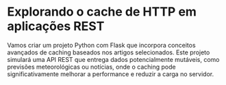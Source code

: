 # Explorando o cache de HTTP em aplicações REST

Vamos criar um projeto Python com Flask que incorpora conceitos avançados de caching baseados nos artigos selecionados. Este projeto simulará uma API REST que entrega dados potencialmente mutáveis, como previsões meteorológicas ou notícias, onde o caching pode significativamente melhorar a performance e reduzir a carga no servidor.
